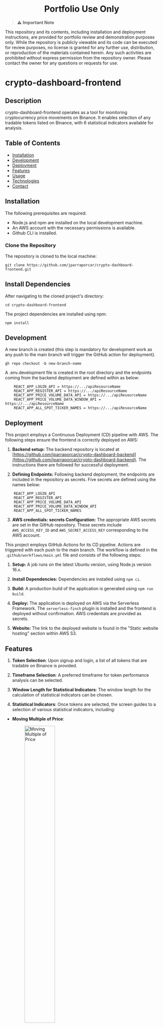 <h1 align="center">Portfolio Use Only</h1>

> :warning: **Important Note**

This repository and its contents, including installation and deployment instructions, are provided for portfolio review and demonstration purposes only. While the repository is publicly viewable and its code can be executed for review purposes, no license is granted for any further use, distribution, or reproduction of the materials contained herein. Any such activities are prohibited without express permission from the repository owner. Please contact the owner for any questions or requests for use.

# crypto-dashboard-frontend

## Description

crypto-dashboard-frontend operates as a tool for monitoring cryptocurrency price movements on Binance. It enables selection of any tradable tokens listed on Binance, with 6 statistical indicators available for analysis.

## Table of Contents

- [Installation](#installation)
- [Development](#development)
- [Deployment](#deployment)
- [Features](#features)
- [Usage](#usage)
- [Technologies](#technologies)
- [Contact](#contact)

## Installation

The following prerequisites are required:

- Node.js and npm are installed on the local development machine.
- An AWS account with the necessary permissions is available.
- Github CLI is installed.

### Clone the Repository

The repository is cloned to the local machine:

```
git clone https://github.com/jparraporcar/crypto-dashboard-frontend.git
```


## Install Dependencies

After navigating to the cloned project's directory:

```
cd crypto-dashboard-frontend
```

The project dependencies are installed using npm:

```
npm install
```

## Development

A new branch is created (this step is mandatory for development work as any push to the main branch will trigger the GitHub action for deployment).

```
gh repo checkout -b new-branch-name
```

A .env.development file is created in the root directory and the endpoints coming from the backend deployment are defined within as below:

```
    REACT_APP_LOGIN_API = https://.../apiResourceName
    REACT_APP_REGISTER_API = https://.../apiResourceName
    REACT_APP_PRICE_VOLUME_DATA_API = https://.../apiResourceName
    REACT_APP_PRICE_VOLUME_DATA_WINDOW_API = https://.../apiResourceName
    REACT_APP_ALL_SPOT_TICKER_NAMES = https://.../apiResourceName
```

## Deployment

This project employs a Continuous Deployment (CD) pipeline with AWS. The following steps ensure the frontend is correctly deployed on AWS:

1. **Backend setup:** The backend repository is located at [https://github.com/jparraporcar/crypto-dashboard-backend](https://github.com/jparraporcar/crypto-dashboard-backend). The instructions there are followed for successful deployment.

2. **Defining Endpoints:** Following backend deployment, the endpoints are included in the repository as secrets. Five secrets are defined using the names below:

```
    REACT_APP_LOGIN_API
    REACT_APP_REGISTER_API
    REACT_APP_PRICE_VOLUME_DATA_API
    REACT_APP_PRICE_VOLUME_DATA_WINDOW_API
    REACT_APP_ALL_SPOT_TICKER_NAMES
```

3. **AWS credentials: secrets Configuration:** The appropriate AWS secrets are set in the GitHub repository. These secrets include `AWS_ACCESS_KEY_ID` and `AWS_SECRET_ACCESS_KEY` corresponding to the AWS account.

This project employs GitHub Actions for its CD pipeline. Actions are triggered with each push to the main branch. The workflow is defined in the `.github/workflows/main.yml` file and consists of the following steps:

1. **Setup:** A job runs on the latest Ubuntu version, using Node.js version 16.x.

2. **Install Dependencies:** Dependencies are installed using `npm ci`.

3. **Build:** A production build of the application is generated using `npm run build`.

4. **Deploy:** The application is deployed on AWS via the Serverless Framework. The `serverless-finch` plugin is installed and the frontend is deployed without confirmation. AWS credentials are provided as secrets.

5. **Website:** The link to the deployed website is found in the "Static website hosting" section within AWS S3.

## Features

1. **Token Selection**: Upon signup and login, a list of all tokens that are tradable on Binance is provided.

2. **Timeframe Selection**: A preferred timeframe for token performance analysis can be selected.

3. **Window Length for Statistical Indicators**: The window length for the calculation of statistical indicators can be chosen.

4. **Statistical Indicators**: Once tokens are selected, the screen guides to a selection of various statistical indicators, including:



- **Moving Multiple of Price**:
    <br />
    <figure>
        <img style="width:50%; height:auto;" src="./screenshots/moving-multiple-of-price.jpg" alt="Moving Multiple of Price">
    </figure>
    <br />
    <br />
    <figure>
        <img style="width:150%; height:auto;" src="./screenshots/moving-multiple-of-price-explanation.jpg" alt="Moving Multiple of price explanation">
    </figure> 
    <br />
    <br />
- **Moving Multiple of Volume**:
    <br />
    <figure>
        <img style="width:50%; height:auto;" src="./screenshots/moving-multiple-of-volume.jpg" alt="Moving Multiple of Volume">
    </figure>
    <br />
    <br />
    <figure>
        <img style="width:150%; height:auto;" src="./screenshots/moving-multiple-of-volume-explanation.jpg" alt="Moving Multiple of Volume explanation">
    </figure> 
    <br />
    <br />
- **Moving Average Multiple of Price**:
    <br />
    <figure>
        <img style="width:50%; height:auto;" src="./screenshots/moving-multiple-of-price-avg.jpg" alt="Moving Average Multiple of Price">
    </figure>
    <br />
    <br />
    <figure>
        <img style="width:150%; height:auto;" src="./screenshots/moving-multiple-of-price-avg-explanation.jpg" alt="Moving Average Multiple of Price explanation">
    </figure> 
    <br />
    <br />
- **Moving Average Multiple of Volume**:
    <br />
    <figure>
        <img style="width:50%; height:auto;" src="./screenshots/moving-multiple-of-volume-avg.jpg" alt="Moving Average Multiple of Volume">
    </figure>
    <br />
    <br />
    <figure>
        <img style="width:150%; height:auto;" src="./screenshots/moving-multiple-of-volume-avg-explanation.jpg" alt="Moving Average Multiple of Volume explanation">
    </figure> 
    <br />
    <br />
- **Moving Accumulated Rate of Change of Multiple Price**:
    <br />
    <figure>
        <img style="width:50%; height:auto;" src="./screenshots/moving-multiple-of-price-arc.jpg" alt="Moving Accumulated Rate of Change of Multiple Price">
    </figure>
    <figure>
        <img style="width:150%; height:auto;" src="./screenshots/moving-multiple-of-price-arc-explanation.jpg" alt="Accumulated Rate of Change of Multiple of Price explanation">
    </figure> 
    <br />
    <br />
- **Moving Accumulated Rate of Change of Multiple Volume**:
    <br />
    <figure>
        <img style="width:50%; height:auto;" src="./screenshots/moving-multiple-of-volume-arc.jpg" alt="Moving Accumulated Rate of Change of Multiple Volume">
    </figure>
    <br />
    <figure>
        <img style="width:150%; height:auto;" src="./screenshots/moving-multiple-of-volume-arc-explanation.jpg" alt="Moving Accumulated Rate of Change of Multiple Volume explanation">
    </figure> 
   <br />
   <br />

## Usage

   <br />
    <figure>
        <img style="width:125%; height:auto;" src="./screenshots/app-flow.jpg" alt="App flow">
    </figure> 
   <br />

### Technologies

The crypto-dashboard-frontend application leverages several libraries and frameworks to build an effective, dynamic, and interactive user interface. Below are the main technologies used:

- **ReactJS**: A JavaScript library for building user interfaces. React allows developers to create large web applications that can change data, without reloading the page.

- **Redux Toolkit**: The official, opinionated, batteries-included toolset for efficient Redux development. It is used for state management in the application.

- **TypeScript**: A strict syntactical superset of JavaScript, which adds static typing. This helps to write safer and more readable code, making it easier to maintain.

- **Emotion**: A powerful library for writing CSS in JavaScript. It helps to style components in a more modular and maintainable way.

- **Material UI**: A popular React UI framework with a set of React components that implement Google's Material Design.

- **Axios**: A promise-based HTTP client for the browser and Node.js. It simplifies the process of making asynchronous HTTP requests from the client to the server.

- **React Hook Form**: A performant, flexible and extensible forms library with easy-to-use validation.

- **React Three Fiber and Drei**: Libraries that bring React's component model to Three.js, a cross-browser JavaScript library used to create and display animated 3D computer graphics on a Web browser.

- **Chart.js and React-Chartjs-2**: Charting libraries that help in the visual representation of data in form of charts.

- **Mathjs**: An extensive math library for JavaScript and Node.js. It provides a flexible and user-friendly interface for all kinds of mathematical operations.

- **JWT Decode**: A library to decode JSON Web Tokens (JWT) in JavaScript.

- **Zod**: A TypeScript-first schema declaration and validation library.

- **Serverless and Serverless Finch**: Frameworks for building applications comprised of microservices that helps in deploying AWS lambda functions easily.

- **ESLint and Prettier**: Tools for identifying and reporting on patterns in JavaScript, enhancing code quality and formatting.


## Contact

If you want to contact me you can reach me at:

- **Name**: `Jordi Parra Porcar`
- **Email**: `jordiparraporcar@gmail.com`
- **LinkedIn**: [`Jordi Parra Porcar`](https://www.linkedin.com/in/jordiparraporcar/)
